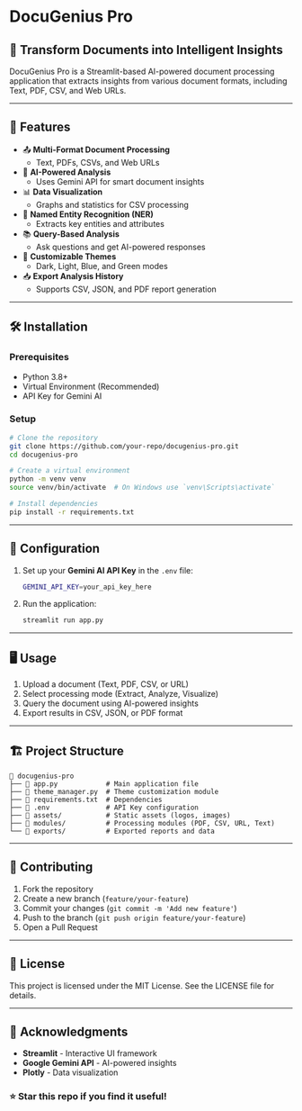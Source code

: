 # DocuGenius Pro

## 📄 Transform Documents into Intelligent Insights

DocuGenius Pro is a Streamlit-based AI-powered document processing application that extracts insights from various document formats, including Text, PDF, CSV, and Web URLs.

---

## 🚀 Features

- 📤 **Multi-Format Document Processing**
  - Text, PDFs, CSVs, and Web URLs
- 🧠 **AI-Powered Analysis**
  - Uses Gemini API for smart document insights
- 📊 **Data Visualization**
  - Graphs and statistics for CSV processing
- 🔎 **Named Entity Recognition (NER)**
  - Extracts key entities and attributes
- 📚 **Query-Based Analysis**
  - Ask questions and get AI-powered responses
- 🎨 **Customizable Themes**
  - Dark, Light, Blue, and Green modes
- 📥 **Export Analysis History**
  - Supports CSV, JSON, and PDF report generation

---

## 🛠 Installation

### Prerequisites
- Python 3.8+
- Virtual Environment (Recommended)
- API Key for Gemini AI

### Setup
```sh
# Clone the repository
git clone https://github.com/your-repo/docugenius-pro.git
cd docugenius-pro

# Create a virtual environment
python -m venv venv
source venv/bin/activate  # On Windows use `venv\Scripts\activate`

# Install dependencies
pip install -r requirements.txt
```

---

## 🔑 Configuration

1. Set up your **Gemini AI API Key** in the `.env` file:
   ```sh
   GEMINI_API_KEY=your_api_key_here
   ```
2. Run the application:
   ```sh
   streamlit run app.py
   ```

---

## 🖥️ Usage

1. Upload a document (Text, PDF, CSV, or URL)
2. Select processing mode (Extract, Analyze, Visualize)
3. Query the document using AI-powered insights
4. Export results in CSV, JSON, or PDF format

---

## 🏗️ Project Structure
```
📂 docugenius-pro
├── 📄 app.py            # Main application file
├── 📄 theme_manager.py  # Theme customization module
├── 📄 requirements.txt  # Dependencies
├── 📄 .env              # API Key configuration
├── 📂 assets/           # Static assets (logos, images)
├── 📂 modules/          # Processing modules (PDF, CSV, URL, Text)
└── 📂 exports/          # Exported reports and data
```

---

## 🤝 Contributing

1. Fork the repository
2. Create a new branch (`feature/your-feature`)
3. Commit your changes (`git commit -m 'Add new feature'`)
4. Push to the branch (`git push origin feature/your-feature`)
5. Open a Pull Request

---

## 📝 License

This project is licensed under the MIT License. See the LICENSE file for details.

---

## 🌟 Acknowledgments

- **Streamlit** - Interactive UI framework
- **Google Gemini API** - AI-powered insights
- **Plotly** - Data visualization

### ⭐ Star this repo if you find it useful!

